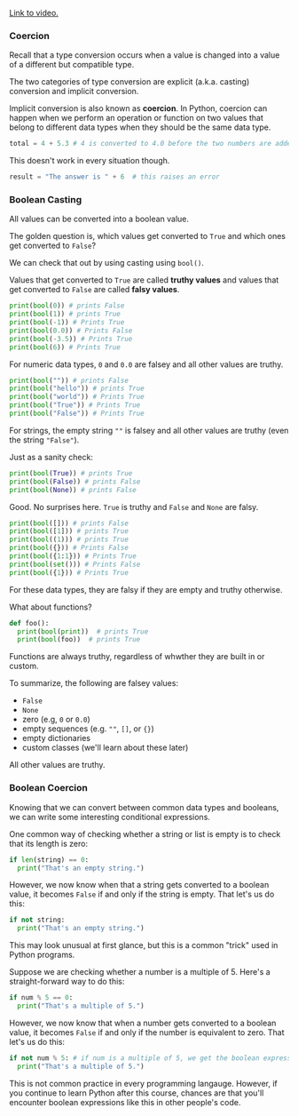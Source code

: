 [Link to video.](https://www.youtube.com/watch?v=0uzHAQEnmsA&list=PLVD25niNi0Bm4sxSLHOMjqB7ZTPb7Bjxf&index=21)

### Coercion

Recall that a type conversion occurs when a value is changed into a value of a different but compatible type. 

The two categories of type conversion are explicit (a.k.a. casting) conversion and implicit conversion.

Implicit conversion is also known as **coercion**. In Python, coercion can happen when we perform an operation or function on two values that belong to different data types when they should be the same data type.

```python
total = 4 + 5.3 # 4 is converted to 4.0 before the two numbers are added
```

This doesn't work in every situation though.

```python
result = "The answer is " + 6  # this raises an error
```

### Boolean Casting

All values can be converted into a boolean value.

The golden question is, which values get converted to `True` and which ones get converted to `False`?

We can check that out by using casting using `bool()`.

Values that get converted to `True` are called **truthy values** and values that get converted to `False` are called **falsy values**.

```python
print(bool(0)) # prints False
print(bool(1)) # prints True
print(bool(-1)) # Prints True
print(bool(0.0)) # Prints False
print(bool(-3.5)) # Prints True
print(bool(6)) # Prints True
```

For numeric data types, `0` and `0.0` are falsey and all other values are truthy.

```python
print(bool("")) # prints False
print(bool("hello")) # prints True
print(bool("world")) # Prints True
print(bool("True")) # Prints True
print(bool("False")) # Prints True
```

For strings, the empty string `""` is falsey and all other values are truthy (even the string `"False"`).

Just as a sanity check:

```python
print(bool(True)) # prints True
print(bool(False)) # prints False
print(bool(None)) # prints False
```

Good. No surprises here. `True` is truthy and `False` and `None` are falsy.

```python
print(bool([])) # prints False
print(bool([1])) # prints True
print(bool((1))) # prints True
print(bool({})) # Prints False
print(bool({1:1})) # Prints True
print(bool(set())) # Prints False
print(bool({1})) # Prints True
```

For these data types, they are falsy if they are empty and truthy otherwise.

What about functions?

```python
def foo():  
  print(bool(print))  # prints True
  print(bool(foo))  # prints True
```

Functions are always truthy, regardless of whwther they are built in or custom.

To summarize, the following are falsey values:

* `False`
* `None`
* zero (e.g, `0` or `0.0`)
* empty sequences (e.g. `""`, `[]`, or `{}`)
* empty dictionaries
* custom classes (we'll learn about these later)

All other values are truthy.

### Boolean Coercion

Knowing that we can convert between common data types and booleans, we can write some interesting conditional expressions.

One common way of checking whether a string or list is empty is to check that its length is zero:

```python
if len(string) == 0:
  print("That's an empty string.")
```

However, we now know when that a string gets converted to a boolean value, it becomes `False` if and only if the string is empty. That let's us do this:

```python
if not string:
  print("That's an empty string.")
```

This may look unusual at first glance, but this is a common "trick" used in Python programs.

Suppose we are checking whether a number is a multiple of 5. Here's a straight-forward way to do this:

```python
if num % 5 == 0:
  print("That's a multiple of 5.")
```

However, we now know that when a number gets converted to a boolean value, it becomes `False` if and only if the number is equivalent to zero. That let's us do this:

```python
if not num % 5: # if num is a multiple of 5, we get the boolean expression `not 0`, which is `True`
  print("That's a multiple of 5.")
```

This is not common practice in every programming langauge. However, if you continue to learn Python after this course, chances are that you'll encounter boolean expressions like this in other people's code.
